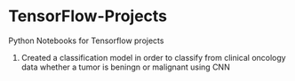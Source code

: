 # TensorFlow-Projects
Python Notebooks for Tensorflow projects
1. Created a classification model in order to classify from clinical oncology data whether a tumor is beningn or malignant using CNN
